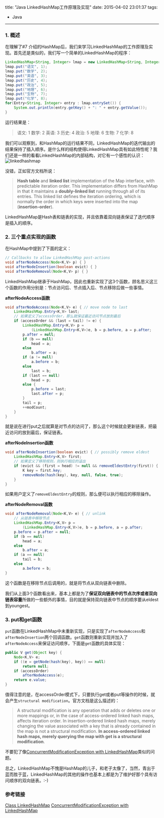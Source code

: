 title: "Java LinkedHashMap工作原理及实现"
date: 2015-04-02 23:01:37
tags:
  - Java
---

### 1. 概述
在理解了#7 介绍的HashMap后，我们来学习LinkedHashMap的工作原理及实现。首先还是类似的，我们写一个简单的LinkedHashMap的程序：
``` java
LinkedHashMap<String, Integer> lmap = new LinkedHashMap<String, Integer>();
lmap.put("语文", 1);
lmap.put("数学", 2);
lmap.put("英语", 3);
lmap.put("历史", 4);
lmap.put("政治", 5);
lmap.put("地理", 6);
lmap.put("生物", 7);
lmap.put("化学", 8);
for(Entry<String, Integer> entry : lmap.entrySet()) {
	System.out.println(entry.getKey() + ": " + entry.getValue());
}
```
运行结果是：
> 语文: 1
数学: 2
英语: 3
历史: 4
政治: 5
地理: 6
生物: 7
化学: 8

我们可以观察到，和HashMap的运行结果不同，LinkedHashMap的迭代输出的结果保持了插入顺序。是什么样的结构使得LinkedHashMap具有如此特性呢？我们还是一样的看看LinkedHashMap的内部结构，对它有一个感性的认识：
![linkedhashmap](https://cloud.githubusercontent.com/assets/1736354/6981649/03eb9014-da38-11e4-9cbf-03d9c21f05f2.png)

没错，正如官方文档所说：
> **Hash table** and **linked list** implementation of the Map interface, with predictable iteration order. This implementation differs from HashMap in that it maintains a **doubly-linked list** running through all of its entries. This linked list defines the iteration ordering, which is normally the order in which keys were inserted into the map (**insertion-order**).

LinkedHashMap是Hash表和链表的实现，并且依靠着双向链表保证了迭代顺序是插入的顺序。

### 2. 三个重点实现的函数
在HashMap中提到了下面的定义：
```java
// Callbacks to allow LinkedHashMap post-actions
void afterNodeAccess(Node<K,V> p) { }
void afterNodeInsertion(boolean evict) { }
void afterNodeRemoval(Node<K,V> p) { }
```
LinkedHashMap继承于HashMap，因此也重新实现了这3个函数，顾名思义这三个函数的作用分别是：节点访问后、节点插入后、节点移除后做一些事情。

**afterNodeAccess函数**
```java
void afterNodeAccess(Node<K,V> e) { // move node to last
    LinkedHashMap.Entry<K,V> last;
    // 如果定义了accessOrder，那么就保证最近访问节点放到最后
    if (accessOrder && (last = tail) != e) {
        LinkedHashMap.Entry<K,V> p =
            (LinkedHashMap.Entry<K,V>)e, b = p.before, a = p.after;
        p.after = null;
        if (b == null)
            head = a;
        else
            b.after = a;
        if (a != null)
            a.before = b;
        else
            last = b;
        if (last == null)
            head = p;
        else {
            p.before = last;
            last.after = p;
        }
        tail = p;
        ++modCount;
    }
}
```
就是说在进行put之后就算是对节点的访问了，那么这个时候就会更新链表，把最近访问的放到最后，保证链表。

**afterNodeInsertion函数**
```java
void afterNodeInsertion(boolean evict) { // possibly remove eldest
    LinkedHashMap.Entry<K,V> first;
    // 如果定义了移除规则，则执行相应的溢出
    if (evict && (first = head) != null && removeEldestEntry(first)) {
        K key = first.key;
        removeNode(hash(key), key, null, false, true);
    }
}
```
如果用户定义了`removeEldestEntry`的规则，那么便可以执行相应的移除操作。

**afterNodeRemoval函数**
```java
void afterNodeRemoval(Node<K,V> e) { // unlink
    // 从链表中移除节点
    LinkedHashMap.Entry<K,V> p =
        (LinkedHashMap.Entry<K,V>)e, b = p.before, a = p.after;
    p.before = p.after = null;
    if (b == null)
        head = a;
    else
        b.after = a;
    if (a == null)
        tail = b;
    else
        a.before = b;
}
```
这个函数是在移除节点后调用的，就是将节点从双向链表中删除。

我们从上面3个函数看出来，基本上都是为了**保证双向链表中的节点次序或者双向链表容量**所做的一些额外的事情，目的就是保持双向链表中节点的顺序要从eldest到youngest。

### 3. put和get函数
`put`函数在LinkedHashMap中未重新实现，只是实现了`afterNodeAccess`和`afterNodeInsertion`两个回调函数。`get`函数则重新实现并加入了`afterNodeAccess`来保证访问顺序，下面是`get`函数的具体实现：
``` java
public V get(Object key) {
    Node<K,V> e;
    if ((e = getNode(hash(key), key)) == null)
        return null;
    if (accessOrder)
        afterNodeAccess(e);
    return e.value;
}
```
值得注意的是，在accessOrder模式下，只要执行get或者put等操作的时候，就会产生`structural modification`。官方文档是这么描述的：
> A structural modification is any operation that adds or deletes one or more mappings or, in the case of access-ordered linked hash maps, affects iteration order. In insertion-ordered linked hash maps, merely changing the value associated with a key that is already contained in the map is not a structural modification. **In access-ordered linked hash maps, merely querying the map with get is a structural modification**.

不要犯了像[ConcurrentModificationException with LinkedHashMap](http://stackoverflow.com/questions/16180568/concurrentmodificationexception-with-linkedhashmap/16180833)类似的问题。

总之，LinkedHashMap不愧是HashMap的儿子，和老子太像了，当然，青出于蓝而胜于蓝，LinkedHashMap的其他的操作也基本上都是为了维护好那个具有访问顺序的双向链表。:-)

### 参考链接
[Class LinkedHashMap](http://docs.oracle.com/javase/8/docs/api/java/util/LinkedHashMap.html)
[ConcurrentModificationException with LinkedHashMap](http://stackoverflow.com/questions/16180568/concurrentmodificationexception-with-linkedhashmap/16180833)